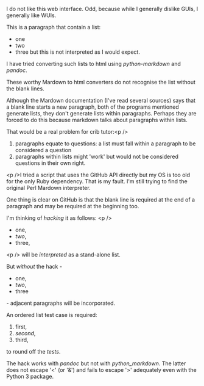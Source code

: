 I do not like this web interface.  Odd, because while I generally dislike GUIs, I generally like WUIs.

This is a paragraph that contain a list:
  + one
  + two
  + three
but this is not interpreted as I would expect.

I have tried converting such lists to html using _python-markdown_ and _pandoc_.

These worthy Mardown to html converters do not recognise the list without the blank lines.

Although the Mardown documentation (I've read several sources) says that a blank line starts a new paragraph,
both of the programs mentioned generate lists, they don't generate lists within paragraphs.
Perhaps they are forced to do this because markdown talks about paragraphs within lists.

That would be a real problem for crib tutor:\<p />

  1. paragraphs equate to questions:  a list must fall within a paragraph to be considered a question
  1. paragraphs within lists might 'work' but would not be considered questions in their own right.

\<p />I tried a script that uses the GitHub API directly but my OS is too old for the only Ruby dependency.
That is my fault.  I'm still trying to find the original Perl Mardown interpreter.

One thing is clear on GitHub is that the blank line is required at the end of a paragraph
and may be required at the beginning too.

I'm thinking of _hacking_ it as follows:
\<p />

  * one,
  * _two_,
  * three,

\<p />
will be _interpreted_ as a stand-alone list.

But _without_ the hack -

  + one,
  + _two_,
  + three

\- adjacent paragraphs will be incorporated.

An ordered list test case is required:

  1. first,
  1. _second_,
  1. third,

to round off the _tests_.

The hack works with _pandoc_ but not with _python_markdown_.
The latter does not escape '\<' (or '\&') and fails to escape '\>' adequately even with the Python 3 package.
